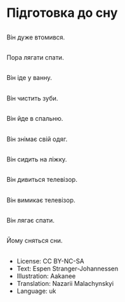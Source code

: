 # Підготовка до сну

##
Він дуже втомився.

##
Пора лягати спати.

##
Він іде у ванну.

##
Він чистить зуби.

##
Він йде в спальню.

##
Він знімає свій одяг.

##
Він сидить на ліжку.

##
Він дивиться телевізор.

##
Він вимикає телевізор.

##
Він лягає спати.

##
Йому сняться сни.

##
* License: CC BY-NC-SA
* Text: Espen Stranger-Johannessen
* Illustration: Aakanee
* Translation: Nazarii Malachynskyi
* Language: uk
